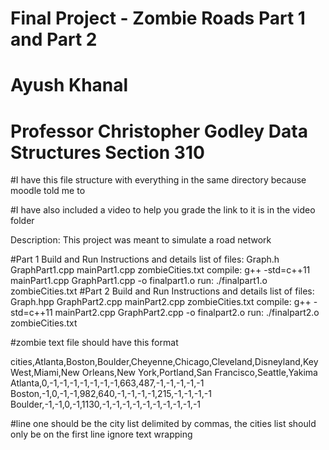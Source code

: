 # Final Project - Zombie Roads Part 1 and Part 2
# Ayush Khanal
# Professor Christopher Godley Data Structures Section 310

#I have this file structure with everything in the same directory because moodle told me to

#I have also included a video to help you grade the link to it is in the video folder

Description:
    This project was meant to simulate a road network

#Part 1 Build and Run Instructions and details
    list of files:
        Graph.h
        GraphPart1.cpp
        mainPart1.cpp
        zombieCities.txt
    compile:
        g++ -std=c++11 mainPart1.cpp GraphPart1.cpp -o finalpart1.o
    run:
        ./finalpart1.o zombieCities.txt
#Part 2 Build and Run Instructions and details
    list of files:
        Graph.hpp
        GraphPart2.cpp
        mainPart2.cpp
        zombieCities.txt
    compile:
        g++ -std=c++11 mainPart2.cpp GraphPart2.cpp -o finalpart2.o
    run:
        ./finalpart2.o zombieCities.txt

#zombie text file should have this format

cities,Atlanta,Boston,Boulder,Cheyenne,Chicago,Cleveland,Disneyland,Key West,Miami,New Orleans,New York,Portland,San Francisco,Seattle,Yakima
Atlanta,0,-1,-1,-1,-1,-1,-1,-1,663,487,-1,-1,-1,-1,-1
Boston,-1,0,-1,-1,982,640,-1,-1,-1,-1,215,-1,-1,-1,-1
Boulder,-1,-1,0,-1,1130,-1,-1,-1,-1,-1,-1,-1,-1,-1,-1


#line one should be the city list delimited by commas, the cities list should only be on the first line ignore text wrapping
